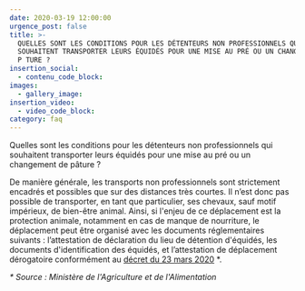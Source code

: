 ```yaml
---
date: 2020-03-19 12:00:00
urgence_post: false
title: >-
  QUELLES SONT LES CONDITIONS POUR LES DÉTENTEURS NON PROFESSIONNELS QUI
  SOUHAITENT TRANSPORTER LEURS ÉQUIDÉS POUR UNE MISE AU PRÉ OU UN CHANGEMENT DE
  P TURE ?
insertion_social:
  - contenu_code_block:
images:
  - gallery_image:
insertion_video:
  - video_code_block:
category: faq
---
```


Quelles sont les conditions pour les d&eacute;tenteurs non professionnels qui souhaitent transporter leurs &eacute;quid&eacute;s pour une mise au pr&eacute; ou un changement de p&acirc;ture ?&nbsp;

De mani&egrave;re g&eacute;n&eacute;rale, les transports non professionnels sont strictement encadr&eacute;s et possibles que sur des distances tr&egrave;s courtes. Il n’est donc pas possible de transporter, en tant que particulier, ses chevaux, sauf motif imp&eacute;rieux, de bien-&ecirc;tre animal. Ainsi, si l'enjeu de ce d&eacute;placement est la protection animale, notamment en cas de manque de nourriture, le d&eacute;placement peut &ecirc;tre organis&eacute; avec les documents r&eacute;glementaires suivants : l’attestation de d&eacute;claration du lieu de d&eacute;tention d'&eacute;quid&eacute;s, les documents d'identification des &eacute;quid&eacute;s, et l’attestation de d&eacute;placement d&eacute;rogatoire conform&eacute;ment au [d&eacute;cret du 23 mars 2020](https://www.legifrance.gouv.fr/affichTexte.do?cidTexte=JORFTEXT000041746694&amp;categorieLien=id) \*.&nbsp;

*\* Source : Minist&egrave;re de l'Agriculture et de l'Alimentation*